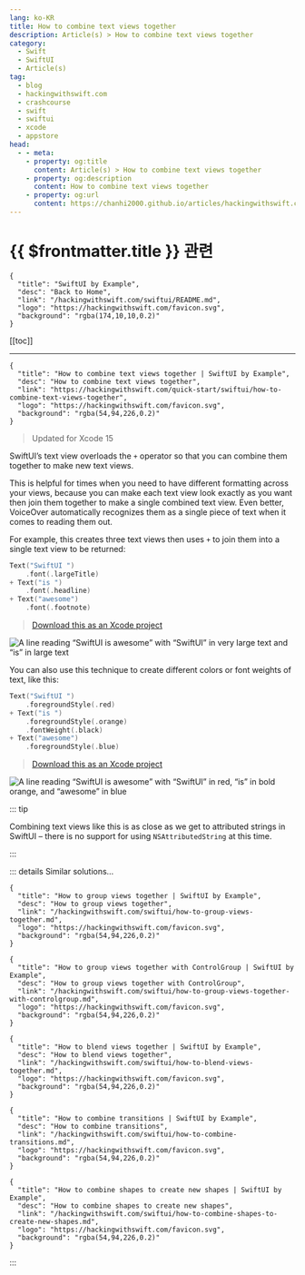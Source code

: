 ```yaml
---
lang: ko-KR
title: How to combine text views together
description: Article(s) > How to combine text views together
category:
  - Swift
  - SwiftUI
  - Article(s)
tag: 
  - blog
  - hackingwithswift.com
  - crashcourse
  - swift
  - swiftui
  - xcode
  - appstore
head:
  - - meta:
    - property: og:title
      content: Article(s) > How to combine text views together
    - property: og:description
      content: How to combine text views together
    - property: og:url
      content: https://chanhi2000.github.io/articles/hackingwithswift.com/swiftui/how-to-combine-text-views-together.html
---
```


# {{ $frontmatter.title }} 관련

```component VPCard
{
  "title": "SwiftUI by Example",
  "desc": "Back to Home",
  "link": "/hackingwithswift.com/swiftui/README.md",
  "logo": "https://hackingwithswift.com/favicon.svg",
  "background": "rgba(174,10,10,0.2)"
}
```

[[toc]]

---

```component VPCard
{
  "title": "How to combine text views together | SwiftUI by Example",
  "desc": "How to combine text views together",
  "link": "https://hackingwithswift.com/quick-start/swiftui/how-to-combine-text-views-together",
  "logo": "https://hackingwithswift.com/favicon.svg",
  "background": "rgba(54,94,226,0.2)"
}
```

> Updated for Xcode 15

SwiftUI’s text view overloads the `+` operator so that you can combine them together to make new text views.

This is helpful for times when you need to have different formatting across your views, because you can make each text view look exactly as you want then join them together to make a single combined text view. Even better, VoiceOver automatically recognizes them as a single piece of text when it comes to reading them out.

For example, this creates three text views then uses `+` to join them into a single text view to be returned:

```swift
Text("SwiftUI ")
    .font(.largeTitle)
+ Text("is ")
    .font(.headline)
+ Text("awesome")
    .font(.footnote)
```

> [<FontIcon icon="fas fa-file-zipper"/>Download this as an Xcode project](https://hackingwithswift.com/files/projects/swiftui/how-to-combine-text-views-together-1.zip)

![A line reading “SwiftUI is awesome” with “SwiftUI” in very large text and “is” in large text](https://hackingwithswift.com/img/books/quick-start/swiftui/how-to-combine-text-views-together-1~dark@2x.png)

You can also use this technique to create different colors or font weights of text, like this:

```swift
Text("SwiftUI ")
    .foregroundStyle(.red)
+ Text("is ")
    .foregroundStyle(.orange)
    .fontWeight(.black)
+ Text("awesome")
    .foregroundStyle(.blue)
```

> [<FontIcon icon="fas fa-file-zipper"/>Download this as an Xcode project](https://hackingwithswift.com/files/projects/swiftui/how-to-combine-text-views-together-2.zip)

![A line reading “SwiftUI is awesome” with “SwiftUI” in red, “is” in bold orange, and “awesome” in blue](https://hackingwithswift.com/img/books/quick-start/swiftui/how-to-combine-text-views-together-2~dark@2x.png)

::: tip

Combining text views like this is as close as we get to attributed strings in SwiftUI – there is no support for using `NSAttributedString` at this time.

:::

::: details Similar solutions…

```component VPCard
{
  "title": "How to group views together | SwiftUI by Example",
  "desc": "How to group views together",
  "link": "/hackingwithswift.com/swiftui/how-to-group-views-together.md",
  "logo": "https://hackingwithswift.com/favicon.svg",
  "background": "rgba(54,94,226,0.2)"
}
```

```component VPCard
{
  "title": "How to group views together with ControlGroup | SwiftUI by Example",
  "desc": "How to group views together with ControlGroup",
  "link": "/hackingwithswift.com/swiftui/how-to-group-views-together-with-controlgroup.md",
  "logo": "https://hackingwithswift.com/favicon.svg",
  "background": "rgba(54,94,226,0.2)"
}
```

```component VPCard
{
  "title": "How to blend views together | SwiftUI by Example",
  "desc": "How to blend views together",
  "link": "/hackingwithswift.com/swiftui/how-to-blend-views-together.md",
  "logo": "https://hackingwithswift.com/favicon.svg",
  "background": "rgba(54,94,226,0.2)"
}
```

```component VPCard
{
  "title": "How to combine transitions | SwiftUI by Example",
  "desc": "How to combine transitions",
  "link": "/hackingwithswift.com/swiftui/how-to-combine-transitions.md",
  "logo": "https://hackingwithswift.com/favicon.svg",
  "background": "rgba(54,94,226,0.2)"
}
```

```component VPCard
{
  "title": "How to combine shapes to create new shapes | SwiftUI by Example",
  "desc": "How to combine shapes to create new shapes",
  "link": "/hackingwithswift.com/swiftui/how-to-combine-shapes-to-create-new-shapes.md",
  "logo": "https://hackingwithswift.com/favicon.svg",
  "background": "rgba(54,94,226,0.2)"
}
```

:::

